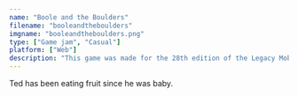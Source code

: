 ```yaml
---
name: "Boole and the Boulders"
filename: "booleandtheboulders"
imgname: "booleandtheboulders.png"
type: ["Game jam", "Casual"]
platform: ["Web"]
description: "This game was made for the 28th edition of the Legacy Mob Game Jam that lasted five days. The theme was Arcade."
---
```

Ted has been eating fruit since he was baby.
